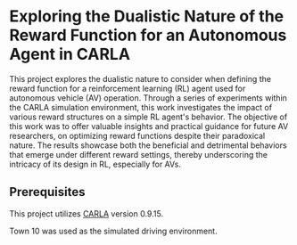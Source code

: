 # Exploring the Dualistic Nature of the Reward Function for an Autonomous Agent in CARLA
This project explores the dualistic nature to consider when defining the reward function for a reinforcement learning (RL) agent used for autonomous vehicle (AV) operation. Through a series of experiments within the CARLA simulation environment, this work investigates the impact of various reward structures on a simple RL agent's behavior. The objective of this work was to offer valuable insights and practical guidance for future AV researchers, on optimizing reward functions despite their paradoxical nature. The results showcase both the beneficial and detrimental behaviors that emerge under different reward settings, thereby underscoring the intricacy of its design in RL, especially for AVs.

## Prerequisites
This project utilizes [CARLA](https://github.com/carla-simulator/carla/releases) version 0.9.15. 

Town 10 was used as the simulated driving environment.
